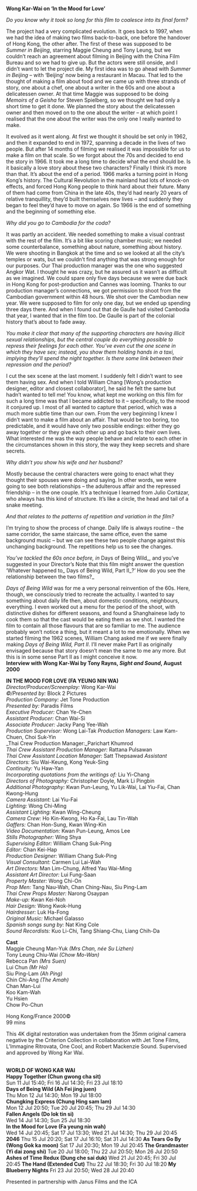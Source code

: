 
**Wong Kar-Wai on ‘In the Mood for Love’**

_Do you know why it took so long for this film to coalesce into its final form?_

The project had a very complicated evolution. It goes back to 1997, when we had the idea of making two films back-to-back, one before the handover of Hong Kong, the other after. The first of these was supposed to be _Summer in Beijing_, starring Maggie Cheung and Tony Leung, but we couldn’t reach an agreement about filming in Beijing with the China Film Bureau and so we had to give up. But the actors were still onside, and I didn’t want to let the project die. My first idea was to go ahead with _Summer in Beijing_ – with ‘Beijing’ now being a restaurant in Macau. That led to the thought of making a film about food and we came up with three strands of story, one about a chef, one about a writer in the 60s and one about a delicatessen owner. At that time Maggie was supposed to be doing _Memoirs of a Geisha_ for Steven Spielberg, so we thought we had only a short time to get it done. We planned the story about the delicatessen owner and then moved on to the one about the writer – at which point I realised that the one about the writer was the only one I really wanted to make.

It evolved as it went along. At first we thought it should be set only in 1962, and then it expanded to end in 1972, spanning a decade in the lives of two people. But after 14 months of filming we realised it was impossible for us to make a film on that scale. So we forgot about the 70s and decided to end the story in 1966. It took me a long time to decide what the end should be. Is it basically a love story about these two characters? Finally I think it’s more than that. It’s about the end of a period. 1966 marks a turning point in Hong Kong’s history. The Cultural Revolution in the mainland had lots of knock-on effects, and forced Hong Kong people to think hard about their future. Many of them had come from China in the late 40s, they’d had nearly 20 years of relative tranquillity, they’d built themselves new lives – and suddenly they began to feel they’d have to move on again. So 1966 is the end of something and the beginning of something else.

_Why did you go to Cambodia for the coda?_

It was partly an accident. We needed something to make a visual contrast with the rest of the film. It’s a bit like scoring chamber music; we needed some counterbalance, something about nature, something about history. We were shooting in Bangkok at the time and so we looked at all the city’s temples or wats, but we couldn’t find anything that was strong enough for our purposes. Our Thai production manager was the one who suggested Angkor Wat. I thought he was crazy, but he assured us it wasn’t as difficult as we imagined. We could spare only five days because we were due back in Hong Kong for post-production and Cannes was looming. Thanks to our production manager’s connections, we got permission to shoot from the Cambodian government within 48 hours. We shot over the Cambodian new year. We were supposed to film for only one day, but we ended up spending three days there. And when I found out that de Gaulle had visited Cambodia that year, I wanted that in the film too. De Gaulle is part of the colonial history that’s about to fade away.

_You make it clear that many of the supporting characters are having illicit sexual relationships, but the central couple do everything possible to repress their feelings for each other. You’ve even cut the one scene in which they have sex; instead, you show them holding hands in a taxi, implying they’ll spend the night together. Is there some link between their repression and the period?_

I cut the sex scene at the last moment. I suddenly felt I didn’t want to see them having sex. And when I told William Chang [Wong’s production designer, editor and closest collaborator], he said he felt the same but hadn’t wanted to tell me! You know, what kept me working on this film for such a long time was that I became addicted to it – specifically, to the mood it conjured up. I most of all wanted to capture that period, which was a much more subtle time than our own. From the very beginning I knew I didn’t want to make a film about an affair. That would be too boring, too predictable, and it would have only two possible endings: either they go away together or they give each other up and go back to their own lives. What interested me was the way people behave and relate to each other in the circumstances shown in this story, the way they keep secrets and share secrets.

_Why didn’t you show his wife and her husband?_

Mostly because the central characters were going to enact what they thought their spouses were doing and saying. In other words, we were going to see both relationships – the adulterous affair and the repressed friendship – in the one couple. It’s a technique I learned from Julio Cortázar, who always has this kind of structure. It’s like a circle, the head and tail of a snake meeting.

_And that relates to the patterns of repetition and variation in the film?_

I’m trying to show the process of change. Daily life is always routine – the same corridor, the same staircase, the same office, even the same background music – but we can see these two people change against this unchanging background. The repetitions help us to see the changes.

_You’ve tackled the 60s once before, in_ Days of Being Wild_, and you’ve suggested in your Director’s Note that this film might answer the question ‘Whatever happened to_ Days of Being Wild, Part II_?’ How do you see the relationship between the two films?_

_Days of Being Wild_ was for me a very personal reinvention of the 60s. Here, though, we consciously tried to recreate the actuality. I wanted to say something about daily life then, about domestic conditions, neighbours, everything. I even worked out a menu for the period of the shoot, with distinctive dishes for different seasons, and found a Shanghainese lady to cook them so that the cast would be eating them as we shot. I wanted the film to contain all those flavours that are so familiar to me. The audience probably won’t notice a thing, but it meant a lot to me emotionally. When we started filming the 1962 scenes, William Chang asked me if we were finally making _Days of Being Wild, Part II_. I’ll never make Part II as originally envisaged because that story doesn’t mean the same to me any more. But this is in some sense Part II as I might conceive it now.<br>
**Interview with Wong Kar-Wai by Tony Rayns, _Sight and Sound_, August 2000**

**IN THE MOOD FOR LOVE (FA YEUNG NIN WA)**
_Director/Producer/Screenplay:_ Wong Kar-Wai  
_©/Presented by:_ Block 2 Pictures  
_Production Company:_ Jet Tone Production  
_Presented by:_ Paradis Films  
_Executive Producer:_ Chan Ye-Chen  
_Assistant Producer:_ Chan Wai-Si  
_Associate Producer:_ Jacky Pang Yee-Wah  
_Production Supervisor:_ Wong Lai-Tak
_Production Managers:_ Law Kam-Chuen, Choi Suk-Yin  
_Thai Crew Production Manager:_Parichart Khumrod  
_Thai Crew Assistant Production Manager:_ Rattana Pulsawan  
_Thai Crew Assistant Location Manager:_ Satt Thepsawad
_Assistant Directors:_ Siu Wai-Keung, Kong Yeuk-Sing  
_Continuity:_ Yu Haw-Yan  
_Incorporating quotations from the writings of:_ Liu Yi-Chang  
_Directors of Photography:_ Christopher Doyle, Mark Li Pingbin  
_Additional Photography:_ Kwan Pun-Leung, Yu Lik-Wai, Lai Yiu-Fai, Chan Kwong-Hung  
_Camera Assistant:_ Lai Yiu-Fai  
_Lighting:_ Wong Chi-Ming  
_Assistant Lighting:_ Kwan Wing-Cheung  
_Camera Crew:_ Ho Kin-Kwong, Ho Ka-Fai, Lau Tin-Wah  
_Gaffers:_ Chan Hon-Sung, Kwan Wing-Kin  
_Video Documentation:_ Kwan Pun-Leung, Amos Lee  
_Stills Photographer:_ Wing Shya  
_Supervising Editor:_ William Chang Suk-Ping  
_Editor:_ Chan Kei-Hap  
_Production Designer:_ William Chang Suk-Ping  
_Visual Consultant:_ Carmen Lui Lai-Wah  
_Art Directors:_ Man Lim-Chung, Alfred Yau Wai-Ming  
_Assistant Art Director:_ Lui Fung-Saan  
_Property Master:_ Wong Chi-On  
_Prop Men:_ Tang Nau-Wah, Chan Ching-Nau, Siu Ping-Lam  
_Thai Crew Props Master:_ Narong Osaypan  
_Make-up:_ Kwan Kei-Noh  
_Hair Design:_ Wong Kwok-Hung  
_Hairdresser:_ Luk Ha-Fong  
_Original Music:_ Michael Galasso  
_Spanish songs sung by:_ Nat King Cole  
_Sound Recordists:_ Kuo Li-Chi, Tang Shiang-Chu, Liang Chih-Da

**Cast**<br>
Maggie Cheung Man-Yuk _(Mrs Chan, née Su Lizhen)_<br>
Tony Leung Chiu-Wai _(Chow Mo-Wan)_  
Rebecca Pan _(Mrs Suen)_  
Lui Chun _(Mr Ho)_  
Siu Ping-Lam _(Ah Ping)_  
Chin Chi-Ang _(The Amah)_  
Chan Man-Lui  
Koo Kam-Wah  
Yu Hsien  
Chow Po-Chun  

Hong Kong/France 2000©<br>
99 mins<br>

This 4K digital restoration was undertaken from the 35mm original camera negative by the Criterion Collection in collaboration with Jet Tone Films, L’Immagine Ritrovata, One Cool, and Robert Mackenzie Sound. Supervised and approved by Wong Kar Wai.<br>
<br>

**WORLD OF WONG KAR WAI**<br>
**Happy Together (Chun gwong cha sit)**<br>
Sun 11 Jul 15:40; Fri 16 Jul 14:30; Fri 23 Jul 18:10<br>
**Days of Being Wild (Ah Fei jing juen)**<br>
Thu Mon 12 Jul 14:30;  Mon 19 Jul 18:00<br>
**Chungking Express (Chung Hing sam lam)**<br>
Mon 12 Jul 20:50; Tue 20 Jul 20:45;  Thu 29 Jul 14:30<br>
**Fallen Angels (Do lok tin si)**<br>
Wed 14 Jul 14:30; Sun 25 Jul 18:30<br>
**In the Mood for Love (Fa yeung nin wah)**<br>
Wed 14 Jul 20:45; Sat 17 Jul 13:30;  Wed 21 Jul 14:30; Thu 29 Jul 20:45<br>
**2046**
Thu 15 Jul 20:20; Sat 17 Jul 16:10; Sat 31 Jul 14:30
**As Tears Go By (Wong Gok ka moon)**
Sat 17 Jul 20:30; Mon 19 Jul 20:45
**The Grandmaster (Yi dai zong shi)**
Tue 20 Jul 18:00; Thu 22 Jul 20:50;  Mon 26 Jul 20:50
**Ashes of Time Redux (Dung che sai duk)**
Wed 21 Jul 20:45; Fri 30 Jul 20:45
**The Hand (Extended Cut)**
Thu 22 Jul 18:30; Fri 30 Jul 18:20
**My Blueberry Nights**
Fri 23 Jul 20:50; Wed 28 Jul 20:40

Presented in partnership with Janus Films and the ICA
<!--stackedit_data:
eyJoaXN0b3J5IjpbLTIwMjkzNDg1NzddfQ==
-->